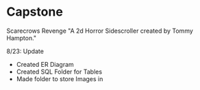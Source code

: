 # Capstone

Scarecrows Revenge
"A 2d Horror Sidescroller created by Tommy Hampton."

8/23: Update
- Created ER Diagram
- Created SQL Folder for Tables
- Made folder to store Images in
